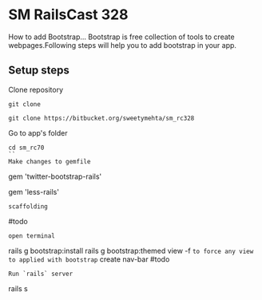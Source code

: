 SM RailsCast 328
================

How to add Bootstrap...
Bootstrap is free collection of tools to create webpages.Following steps will help you to add bootstrap in your app.

Setup steps
------------

Clone repository

```
git clone 

git clone https://bitbucket.org/sweetymehta/sm_rc328
```
Go to app's folder
```
cd sm_rc70
``
Make changes to gemfile
```
gem 'twitter-bootstrap-rails'

gem 'less-rails'
```
scaffolding
```
#todo
```
open terminal
```
rails g bootstrap:install
rails g bootstrap:themed view -f `to force any view to applied with bootstrap`
create nav-bar
#todo
```
Run `rails` server
```
rails s
```